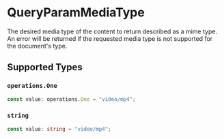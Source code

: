 # QueryParamMediaType

The desired media type of the content to return described as a mime type. An error will be returned if the requested media type is not supported for the document's type.


## Supported Types

### `operations.One`

```typescript
const value: operations.One = "video/mp4";
```

### `string`

```typescript
const value: string = "video/mp4";
```

